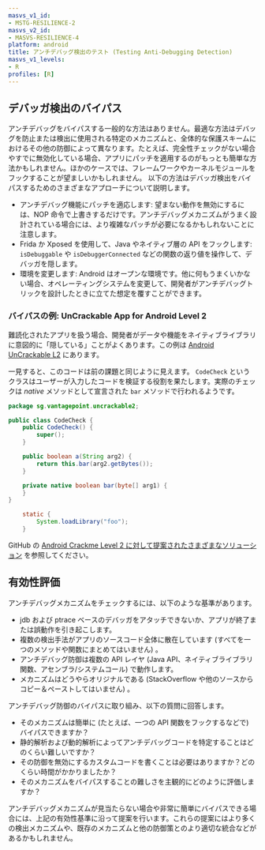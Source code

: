 ```yaml
---
masvs_v1_id:
- MSTG-RESILIENCE-2
masvs_v2_id:
- MASVS-RESILIENCE-4
platform: android
title: アンチデバッグ検出のテスト (Testing Anti-Debugging Detection)
masvs_v1_levels:
- R
profiles: [R]
---
```


## デバッガ検出のバイパス

アンチデバッグをバイパスする一般的な方法はありません。最適な方法はデバッグを防止または検出に使用される特定のメカニズムと、全体的な保護スキームにおけるその他の防御によって異なります。たとえば、完全性チェックがない場合やすでに無効化している場合、アプリにパッチを適用するのがもっとも簡単な方法かもしれません。ほかのケースでは、フレームワークやカーネルモジュールをフックすることが望ましいかもしれません。
以下の方法はデバッガ検出をバイパスするためのさまざまなアプローチについて説明します。

- アンチデバッグ機能にパッチを適応します: 望まない動作を無効にするには、NOP 命令で上書きするだけです。アンチデバッグメカニズムがうまく設計されている場合には、より複雑なパッチが必要になるかもしれないことに注意します。
- Frida か Xposed を使用して、Java やネイティブ層の API をフックします: `isDebuggable` や `isDebuggerConnected` などの関数の返り値を操作して、デバッガを隠します。
- 環境を変更します: Android はオープンな環境です。他に何もうまくいかない場合、オペレーティングシステムを変更して、開発者がアンチデバッグトリックを設計したときに立てた想定を覆すことができます。

### バイパスの例: UnCrackable App for Android Level 2

難読化されたアプリを扱う場合、開発者がデータや機能をネイティブライブラリに意図的に「隠している」ことがよくあります。この例は [Android UnCrackable L2](../../../apps/android/MASTG-APP-0004.md) にあります。

一見すると、このコードは前の課題と同じように見えます。 `CodeCheck` というクラスはユーザーが入力したコードを検証する役割を果たします。実際のチェックは _native_ メソッドとして宣言された `bar` メソッドで行われるようです。

```java
package sg.vantagepoint.uncrackable2;

public class CodeCheck {
    public CodeCheck() {
        super();
    }

    public boolean a(String arg2) {
        return this.bar(arg2.getBytes());
    }

    private native boolean bar(byte[] arg1) {
    }
}

    static {
        System.loadLibrary("foo");
    }
```

GitHub の [Android Crackme Level 2 に対して提案されたさまざまなソリューション](https://mas.owasp.org/crackmes/Android#android-uncrackable-l2 "Solutions Android Crackme Level 2") を参照してください。

## 有効性評価

アンチデバッグメカニズムをチェックするには、以下のような基準があります。

- jdb および ptrace ベースのデバッガをアタッチできないか、アプリが終了または誤動作を引き起こします。
- 複数の検出手法がアプリのソースコード全体に散在しています (すべてを一つのメソッドや関数にまとめてはいません) 。
- アンチデバッグ防御は複数の API レイヤ (Java API、ネイティブライブラリ関数、アセンブラ/システムコール) で動作します。
- メカニズムはどうやらオリジナルである (StackOverflow や他のソースからコピー＆ペーストしてはいません) 。

アンチデバッグ防御のバイパスに取り組み、以下の質問に回答します。

- そのメカニズムは簡単に (たとえば、一つの API 関数をフックするなどで) バイパスできますか？
- 静的解析および動的解析によってアンチデバッグコードを特定することはどのくらい難しいですか？
- その防御を無効にするカスタムコードを書くことは必要はありますか？どのくらい時間がかかりましたか？
- そのメカニズムをバイパスすることの難しさを主観的にどのように評価しますか？

アンチデバッグメカニズムが見当たらない場合や非常に簡単にバイパスできる場合には、上記の有効性基準に沿って提案を行います。これらの提案にはより多くの検出メカニズムや、既存のメカニズムと他の防御策とのより適切な統合などがあるかもしれません。
